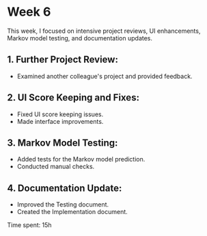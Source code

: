 # Week 6

This week, I focused on intensive project reviews, UI enhancements, Markov model testing, and documentation updates.

## 1. **Further Project Review:**

- Examined another colleague's project and provided feedback.

## 2. **UI Score Keeping and Fixes:**

- Fixed UI score keeping issues.
- Made interface improvements.

## 3. **Markov Model Testing:**

- Added tests for the Markov model prediction.
- Conducted manual checks.

## 4. **Documentation Update:**

- Improved the Testing document.
- Created the Implementation document.

Time spent: 15h